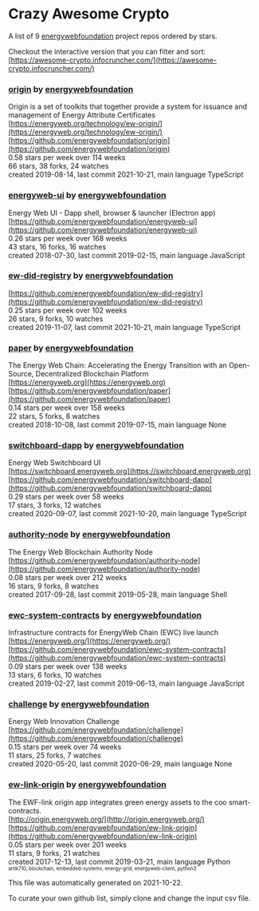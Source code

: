 # Crazy Awesome Crypto
A list of 9 [energywebfoundation](https://github.com/energywebfoundation) project repos ordered by stars.  

Checkout the interactive version that you can filter and sort: 
[https://awesome-crypto.infocruncher.com/](https://awesome-crypto.infocruncher.com/)  


### [origin](https://github.com/energywebfoundation/origin) by [energywebfoundation](https://github.com/energywebfoundation)  
Origin is a set of toolkits that together provide a system for issuance and management of Energy Attribute Certificates   
[https://energyweb.org/technology/ew-origin/](https://energyweb.org/technology/ew-origin/)  
[https://github.com/energywebfoundation/origin](https://github.com/energywebfoundation/origin)  
0.58 stars per week over 114 weeks  
66 stars, 38 forks, 24 watches  
created 2019-08-14, last commit 2021-10-21, main language TypeScript  


### [energyweb-ui](https://github.com/energywebfoundation/energyweb-ui) by [energywebfoundation](https://github.com/energywebfoundation)  
Energy Web UI - Dapp shell, browser & launcher (Electron app)  
[https://github.com/energywebfoundation/energyweb-ui](https://github.com/energywebfoundation/energyweb-ui)  
0.26 stars per week over 168 weeks  
43 stars, 16 forks, 16 watches  
created 2018-07-30, last commit 2019-02-15, main language JavaScript  


### [ew-did-registry](https://github.com/energywebfoundation/ew-did-registry) by [energywebfoundation](https://github.com/energywebfoundation)  
  
[https://github.com/energywebfoundation/ew-did-registry](https://github.com/energywebfoundation/ew-did-registry)  
0.25 stars per week over 102 weeks  
26 stars, 9 forks, 10 watches  
created 2019-11-07, last commit 2021-10-21, main language TypeScript  


### [paper](https://github.com/energywebfoundation/paper) by [energywebfoundation](https://github.com/energywebfoundation)  
The Energy Web Chain: Accelerating the Energy Transition with an Open-Source, Decentralized Blockchain Platform  
[https://energyweb.org](https://energyweb.org)  
[https://github.com/energywebfoundation/paper](https://github.com/energywebfoundation/paper)  
0.14 stars per week over 158 weeks  
22 stars, 5 forks, 8 watches  
created 2018-10-08, last commit 2019-07-15, main language None  


### [switchboard-dapp](https://github.com/energywebfoundation/switchboard-dapp) by [energywebfoundation](https://github.com/energywebfoundation)  
Energy Web Switchboard UI  
[https://switchboard.energyweb.org](https://switchboard.energyweb.org)  
[https://github.com/energywebfoundation/switchboard-dapp](https://github.com/energywebfoundation/switchboard-dapp)  
0.29 stars per week over 58 weeks  
17 stars, 3 forks, 12 watches  
created 2020-09-07, last commit 2021-10-20, main language TypeScript  


### [authority-node](https://github.com/energywebfoundation/authority-node) by [energywebfoundation](https://github.com/energywebfoundation)  
The Energy Web Blockchain Authority Node  
[https://github.com/energywebfoundation/authority-node](https://github.com/energywebfoundation/authority-node)  
0.08 stars per week over 212 weeks  
16 stars, 9 forks, 8 watches  
created 2017-09-28, last commit 2019-05-28, main language Shell  


### [ewc-system-contracts](https://github.com/energywebfoundation/ewc-system-contracts) by [energywebfoundation](https://github.com/energywebfoundation)  
Infrastructure contracts for EnergyWeb Chain (EWC) live launch  
[https://energyweb.org/](https://energyweb.org/)  
[https://github.com/energywebfoundation/ewc-system-contracts](https://github.com/energywebfoundation/ewc-system-contracts)  
0.09 stars per week over 138 weeks  
13 stars, 6 forks, 10 watches  
created 2019-02-27, last commit 2019-06-13, main language JavaScript  


### [challenge](https://github.com/energywebfoundation/challenge) by [energywebfoundation](https://github.com/energywebfoundation)  
Energy Web Innovation Challenge  
[https://github.com/energywebfoundation/challenge](https://github.com/energywebfoundation/challenge)  
0.15 stars per week over 74 weeks  
11 stars, 25 forks, 7 watches  
created 2020-05-20, last commit 2020-06-29, main language None  


### [ew-link-origin](https://github.com/energywebfoundation/ew-link-origin) by [energywebfoundation](https://github.com/energywebfoundation)  
The EWF-link origin app integrates green energy assets to the coo smart-contracts.  
[http://origin.energyweb.org/](http://origin.energyweb.org/)  
[https://github.com/energywebfoundation/ew-link-origin](https://github.com/energywebfoundation/ew-link-origin)  
0.05 stars per week over 201 weeks  
11 stars, 9 forks, 21 watches  
created 2017-12-13, last commit 2019-03-21, main language Python  
<sub><sup>artik710, blockchain, embedded-systems, energy-grid, energyweb-client, python3</sup></sub>


This file was automatically generated on 2021-10-22.  

To curate your own github list, simply clone and change the input csv file.  
